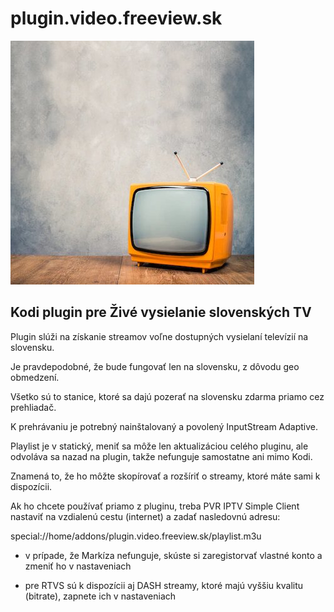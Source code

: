 # plugin.video.freeview.sk

![plugin.video.freeview.sk](icon.jpg)

## Kodi plugin pre Živé vysielanie slovenských TV

Plugin slúži na získanie streamov voľne dostupných vysielaní televízií na slovensku.

Je pravdepodobné, že bude fungovať len na slovensku, z dôvodu geo obmedzení.

Všetko sú to stanice, ktoré sa dajú pozerať na slovensku zdarma priamo cez prehliadač.

K prehrávaniu je potrebný nainštalovaný a povolený InputStream Adaptive.

Playlist je v statický, meniť sa môže len aktualizáciou celého pluginu, ale odvoláva sa nazad na plugin, takže nefunguje samostatne ani mimo Kodi.

Znamená to, že ho môžte skopírovať a rozšíriť o streamy, ktoré máte sami k dispozícii.

Ak ho chcete používať priamo z pluginu, treba PVR IPTV Simple Client nastaviť na vzdialenú cestu (internet) a zadať nasledovnú adresu:

special://home/addons/plugin.video.freeview.sk/playlist.m3u

- v prípade, že Markíza nefunguje, skúste si zaregistorvať vlastné konto a zmeniť ho v nastaveniach

- pre RTVS sú k dispozícii aj DASH streamy, ktoré majú vyššiu kvalitu (bitrate), zapnete ich v nastaveniach
